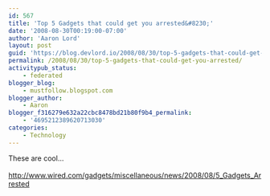 ```yaml
---
id: 567
title: 'Top 5 Gadgets that could get you arrested&#8230;'
date: '2008-08-30T00:19:00-07:00'
author: 'Aaron Lord'
layout: post
guid: 'https://blog.devlord.io/2008/08/30/top-5-gadgets-that-could-get-you-arrested/'
permalink: /2008/08/30/top-5-gadgets-that-could-get-you-arrested/
activitypub_status:
    - federated
blogger_blog:
    - mustfollow.blogspot.com
blogger_author:
    - Aaron
blogger_f316279e632a22cbc8478bd21b80f9b4_permalink:
    - '4695212389620713030'
categories:
    - Technology
---
```


These are cool...<br /><br /><a href="http://www.wired.com/gadgets/miscellaneous/news/2008/08/5_Gadgets_Arrested">http://www.wired.com/gadgets/miscellaneous/news/2008/08/5_Gadgets_Arrested</a>